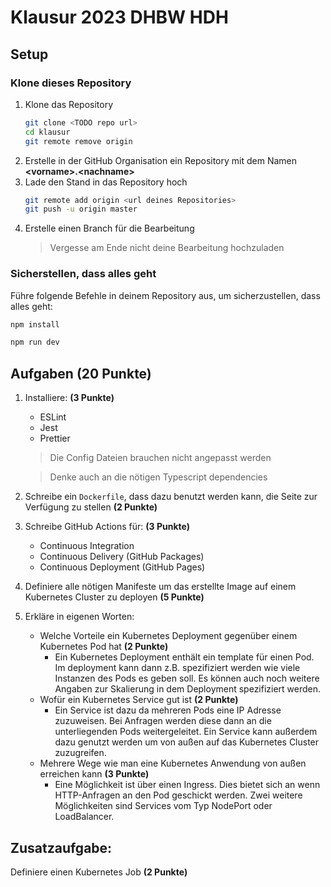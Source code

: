 # Klausur 2023 DHBW HDH

## Setup

### Klone dieses Repository

1. Klone das Repository
    ```bash
    git clone <TODO repo url>
    cd klausur
    git remote remove origin
    ```
2. Erstelle in der GitHub Organisation ein Repository mit dem Namen **\<vorname>.\<nachname>**
3. Lade den Stand in das Repository hoch
   ```bash
   git remote add origin <url deines Repositories>
   git push -u origin master
   ```
4. Erstelle einen Branch für die Bearbeitung
   > Vergesse am Ende nicht deine Bearbeitung hochzuladen

### Sicherstellen, dass alles geht

Führe folgende Befehle in deinem Repository aus, um sicherzustellen, dass alles geht:

```bash
npm install

npm run dev
```

## Aufgaben (20 Punkte)

1. Installiere: **(3 Punkte)**
   * ESLint
   * Jest
   * Prettier
   > Die Config Dateien brauchen nicht angepasst werden
   
   > Denke auch an die nötigen Typescript dependencies
2. Schreibe ein `Dockerfile`, dass dazu benutzt werden kann, die Seite zur Verfügung zu stellen **(2 Punkte)**
3. Schreibe GitHub Actions für: **(3 Punkte)**
   * Continuous Integration
   * Continuous Delivery (GitHub Packages)
   * Continuous Deployment (GitHub Pages)
4. Definiere alle nötigen Manifeste um das erstellte Image auf einem Kubernetes Cluster zu deployen **(5 Punkte)**
5. Erkläre in eigenen Worten:
   * Welche Vorteile ein Kubernetes Deployment gegenüber einem Kubernetes Pod hat **(2 Punkte)**
     * Ein Kubernetes Deployment enthält ein template für einen Pod. Im deployment kann dann z.B. spezifiziert werden wie viele Instanzen des Pods es geben soll. Es können auch noch weitere Angaben zur Skalierung in dem Deployment spezifiziert werden.
   * Wofür ein Kubernetes Service gut ist **(2 Punkte)**
     * Ein Service ist dazu da mehreren Pods eine IP Adresse zuzuweisen. Bei Anfragen werden diese dann an die unterliegenden Pods weitergeleitet. Ein Service kann außerdem dazu genutzt werden um von außen auf das Kubernetes Cluster zuzugreifen.
   * Mehrere Wege wie man eine Kubernetes Anwendung von außen erreichen kann **(3 Punkte)**
     * Eine Möglichkeit ist über einen Ingress. Dies bietet sich an wenn HTTP-Anfragen an den Pod geschickt werden. Zwei weitere Möglichkeiten sind Services vom Typ NodePort oder LoadBalancer. 

## Zusatzaufgabe:

Definiere einen Kubernetes Job **(2 Punkte)**